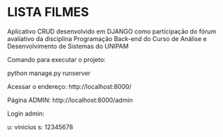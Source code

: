 # LISTA FILMES
Aplicativo CRUD desenvolvido em DJANGO como participação do fórum avaliativo da disciplina Programação Back-end do Curso de Análise e Desenvolvimento de Sistemas do UNIPAM

Comando para executar o projeto:

python manage.py runserver

Acessar o endereço: http://localhost:8000/

Página ADMIN: http://localhost:8000/admin

Login admin:

u: vinicius
s: 12345678
